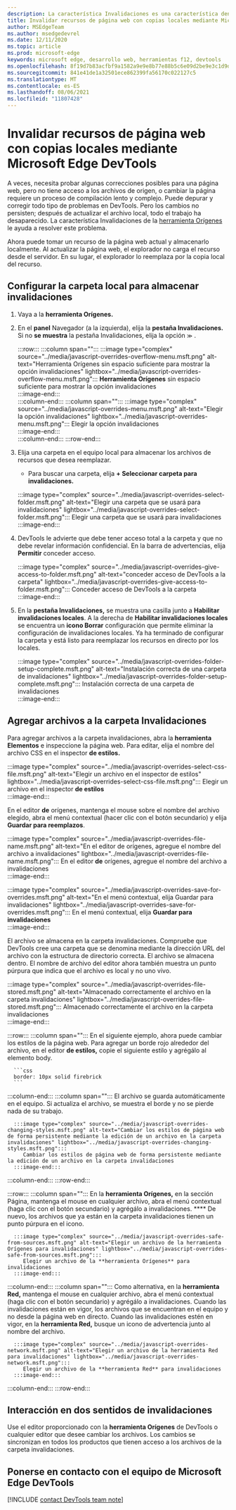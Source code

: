 ```yaml
---
description: La característica Invalidaciones es una característica dentro de la herramienta Orígenes de Microsoft Edge DevTools que permite copiar recursos de página web en el disco duro.  Al actualizar la página web, DevTools no carga el recurso, sino que lo reemplaza por la copia local.
title: Invalidar recursos de página web con copias locales mediante Microsoft Edge DevTools
author: MSEdgeTeam
ms.author: msedgedevrel
ms.date: 12/11/2020
ms.topic: article
ms.prod: microsoft-edge
keywords: microsoft edge, desarrollo web, herramientas f12, devtools
ms.openlocfilehash: 8f19d7b83acfbf9a1582a9e9e8b77e88b5c6e09d2be9e3c1d9db9e76dbab6136
ms.sourcegitcommit: 841e41de1a32501ece862399fa56170c022127c5
ms.translationtype: MT
ms.contentlocale: es-ES
ms.lasthandoff: 08/06/2021
ms.locfileid: "11807428"
---
```

# <a name="override-webpage-resources-with-local-copies-using-microsoft-edge-devtools"></a>Invalidar recursos de página web con copias locales mediante Microsoft Edge DevTools  

A veces, necesita probar algunas correcciones posibles para una página web, pero no tiene acceso a los archivos de origen, o cambiar la página requiere un proceso de compilación lento y complejo.  Puede depurar y corregir todo tipo de problemas en DevTools.  Pero los cambios no persisten; después de actualizar el archivo local, todo el trabajo ha desaparecido.  La característica Invalidaciones de la [herramienta Orígenes][DevToolsSourcesTool] le ayuda a resolver este problema.  

Ahora puede tomar un recurso de la página web actual y almacenarlo localmente.  Al actualizar la página web, el explorador no carga el recurso desde el servidor.  En su lugar, el explorador lo reemplaza por la copia local del recurso.  

## <a name="setting-up-your-local-folder-to-store-overrides"></a>Configurar la carpeta local para almacenar invalidaciones  

1.  Vaya a la **herramienta Orígenes.**  
1.  En el **panel** Navegador (a la izquierda), elija la **pestaña Invalidaciones.**  Si no **se muestra** la pestaña Invalidaciones, elija la opción <code>&#x0226B;</code><!--`≫`--> .  
    
    :::row:::
       :::column span="":::
          :::image type="complex" source="../media/javascript-overrides-overflow-menu.msft.png" alt-text="Herramienta Orígenes sin espacio suficiente para mostrar la opción invalidaciones" lightbox="../media/javascript-overrides-overflow-menu.msft.png":::
             **Herramienta Orígenes** sin espacio suficiente para mostrar la opción invalidaciones  
          :::image-end:::  
       :::column-end:::
       :::column span="":::
          :::image type="complex" source="../media/javascript-overrides-menu.msft.png" alt-text="Elegir la opción invalidaciones" lightbox="../media/javascript-overrides-menu.msft.png":::
             Elegir la opción invalidaciones  
          :::image-end:::  
       :::column-end:::
    :::row-end:::  
    
1.  Elija una carpeta en el equipo local para almacenar los archivos de recursos que desea reemplazar.  
     *   Para buscar una carpeta, elija **+ Seleccionar carpeta para invalidaciones.**  
    
    :::image type="complex" source="../media/javascript-overrides-select-folder.msft.png" alt-text="Elegir una carpeta que se usará para invalidaciones" lightbox="../media/javascript-overrides-select-folder.msft.png":::
       Elegir una carpeta que se usará para invalidaciones  
    :::image-end:::  
    
1.  DevTools le advierte que debe tener acceso total a la carpeta y que no debe revelar información confidencial.  En la barra de advertencias, elija **Permitir** conceder acceso.  
    
    :::image type="complex" source="../media/javascript-overrides-give-access-to-folder.msft.png" alt-text="conceder acceso de DevTools a la carpeta" lightbox="../media/javascript-overrides-give-access-to-folder.msft.png":::
       Conceder acceso de DevTools a la carpeta  
    :::image-end:::  
    
1.  En la **pestaña Invalidaciones,** se muestra una casilla junto a **Habilitar invalidaciones locales**.  A la derecha de **Habilitar invalidaciones locales** se encuentra un **icono Borrar** configuración que permite eliminar la configuración de invalidaciones locales.  Ya ha terminado de configurar la carpeta y está listo para reemplazar los recursos en directo por los locales.
    
    :::image type="complex" source="../media/javascript-overrides-folder-setup-complete.msft.png" alt-text="Instalación correcta de una carpeta de invalidaciones" lightbox="../media/javascript-overrides-folder-setup-complete.msft.png":::
       Instalación correcta de una carpeta de invalidaciones  
    :::image-end:::  
    
## <a name="adding-files-to-your-overrides-folder"></a>Agregar archivos a la carpeta Invalidaciones  
  
Para agregar archivos a la carpeta invalidaciones, abra la **herramienta Elementos** e inspeccione la página web.  Para editar, elija el nombre del archivo CSS en el inspector **de estilos.**  

:::image type="complex" source="../media/javascript-overrides-select-css-file.msft.png" alt-text="Elegir un archivo en el inspector de estilos" lightbox="../media/javascript-overrides-select-css-file.msft.png":::
   Elegir un archivo en el inspector **de estilos**  
:::image-end:::  

En el editor **de** orígenes, mantenga el mouse sobre el nombre del archivo elegido, abra el menú contextual \(hacer clic con el botón secundario\) y elija **Guardar para reemplazos**.  

:::image type="complex" source="../media/javascript-overrides-file-name.msft.png" alt-text="En el editor de orígenes, agregue el nombre del archivo a invalidaciones" lightbox="../media/javascript-overrides-file-name.msft.png":::
   En el editor **de** orígenes, agregue el nombre del archivo a invalidaciones  
:::image-end:::  

:::image type="complex" source="../media/javascript-overrides-save-for-overrides.msft.png" alt-text="En el menú contextual, elija Guardar para invalidaciones" lightbox="../media/javascript-overrides-save-for-overrides.msft.png":::
   En el menú contextual, elija **Guardar para invalidaciones**  
:::image-end:::  

El archivo se almacena en la carpeta invalidaciones.  Compruebe que DevTools cree una carpeta que se denomina mediante la dirección URL del archivo con la estructura de directorio correcta.  El archivo se almacena dentro.  El nombre de archivo del editor ahora también muestra un punto púrpura que indica que el archivo es local y no uno vivo.  

:::image type="complex" source="../media/javascript-overrides-file-stored.msft.png" alt-text="Almacenado correctamente el archivo en la carpeta invalidaciones" lightbox="../media/javascript-overrides-file-stored.msft.png":::
   Almacenado correctamente el archivo en la carpeta invalidaciones  
:::image-end:::  

:::row:::
   :::column span="":::
      En el siguiente ejemplo, ahora puede cambiar los estilos de la página web.  Para agregar un borde rojo alrededor del archivo, en el editor **de estilos,** copie el siguiente estilo y agrégálo al elemento body.  
      
      ```css
      border: 10px solid firebrick
      ```  
   :::column-end:::
   :::column span="":::
      El archivo se guarda automáticamente en el equipo.  Si actualiza el archivo, se muestra el borde y no se pierde nada de su trabajo.  
      
      :::image type="complex" source="../media/javascript-overrides-changing-styles.msft.png" alt-text="Cambiar los estilos de página web de forma persistente mediante la edición de un archivo en la carpeta invalidaciones" lightbox="../media/javascript-overrides-changing-styles.msft.png":::
         Cambiar los estilos de página web de forma persistente mediante la edición de un archivo en la carpeta invalidaciones  
      :::image-end:::  
   :::column-end:::
:::row-end:::  

:::row:::
   :::column span="":::
      En la **herramienta Orígenes,** en la sección Página, mantenga el mouse en cualquier archivo, abra el menú contextual \(haga clic con el botón secundario\) y agrégálo a invalidaciones. ****  De nuevo, los archivos que ya están en la carpeta invalidaciones tienen un punto púrpura en el icono.  
      
      :::image type="complex" source="../media/javascript-overrides-safe-from-sources.msft.png" alt-text="Elegir un archivo de la herramienta Orígenes para invalidaciones" lightbox="../media/javascript-overrides-safe-from-sources.msft.png":::
         Elegir un archivo de la **herramienta Orígenes** para invalidaciones  
      :::image-end:::  
   :::column-end:::
   :::column span="":::
      Como alternativa, en la **herramienta Red,** mantenga el mouse en cualquier archivo, abra el menú contextual \(haga clic con el botón secundario\) y agrégálo a invalidaciones.  Cuando las invalidaciones están en vigor, los archivos que se encuentran en el equipo y no desde la página web en directo.  Cuando las invalidaciones estén en vigor, en la **herramienta Red,** busque un icono de advertencia junto al nombre del archivo.  
      
      :::image type="complex" source="../media/javascript-overrides-network.msft.png" alt-text="Elegir un archivo de la herramienta Red para invalidaciones" lightbox="../media/javascript-overrides-network.msft.png":::
         Elegir un archivo de la **herramienta Red** para invalidaciones  
      :::image-end:::  
   :::column-end:::
:::row-end:::  

## <a name="two-way-interaction-of-overrides"></a>Interacción en dos sentidos de invalidaciones  

Use el editor proporcionado con la **herramienta Orígenes** de DevTools o cualquier editor que desee cambiar los archivos.  Los cambios se sincronizan en todos los productos que tienen acceso a los archivos de la carpeta invalidaciones.  

## <a name="getting-in-touch-with-the-microsoft-edge-devtools-team"></a>Ponerse en contacto con el equipo de Microsoft Edge DevTools  

[!INCLUDE [contact DevTools team note](../includes/contact-devtools-team-note.md)]  

<!-- links -->  

[DevToolsSourcesTool]: ../sources/index.md "Información general sobre la herramienta Orígenes | Microsoft Docs"  
